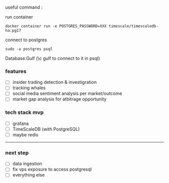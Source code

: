 
useful command : 

run container 
```console
docker container run -e POSTGRES_PASSWORD=XXX timescale/timescaledb-ha:pg17 
```

connect to postgres

```console
sudo -u postgres psql
``` 
Database:Gulf (\c gulf to connect to it in psql)

### features  
- [ ] insider trading detection & investigration
- [ ] tracking whales 
- [ ] social media sentiment analysis per market/outcome
- [ ] market gap analysis for atbitrage opportunity

### tech stack mvp 

- [ ] grafana 
- [ ] TimeScaleDB (with PostgreSQL)
- [ ] maybe redis

___

### next step
- [ ] data ingestion
- [ ] fix vps exposure to access postgresql
- [ ] everything else
